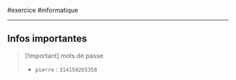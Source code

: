 #exercice #informatique 

----

## Infos importantes

> [!important] mots de passe
>  - `pierre` : `314159265358`
